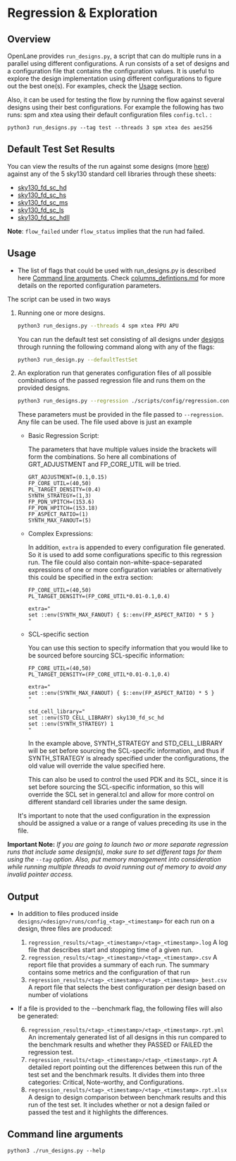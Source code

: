 # Regression & Exploration
## Overview
OpenLane provides `run_designs.py`, a script that can do multiple runs in a parallel using different configurations. A run consists of a set of designs and a configuration file that contains the configuration values. It is useful to explore the design implementation using different configurations to figure out the best one(s). For examples, check the [Usage](#usage) section. 

Also, it can be used for testing the flow by running the flow against several designs using their best configurations. For example the following has two runs: spm and xtea using their default configuration files `config.tcl.` :
```
python3 run_designs.py --tag test --threads 3 spm xtea des aes256 
```
## Default Test Set Results

You can view the results of the run against some designs (more [here](#usage)) against any of the 5 sky130 standard cell libraries through these sheets:

- [sky130_fd_sc_hd](https://github.com/The-OpenROAD-Project/openlane/blob/master/regression_results/benchmark_results/SW_HD.csv)
- [sky130_fd_sc_hs](https://github.com/The-OpenROAD-Project/openlane/blob/master/regression_results/benchmark_results/SW_HS.csv)
- [sky130_fd_sc_ms](https://github.com/The-OpenROAD-Project/openlane/blob/master/regression_results/benchmark_results/SW_MS.csv)
- [sky130_fd_sc_ls](https://github.com/The-OpenROAD-Project/openlane/blob/master/regression_results/benchmark_results/SW_LS.csv)
- [sky130_fd_sc_hdll](https://github.com/The-OpenROAD-Project/openlane/blob/master/regression_results/benchmark_results/SW_HDLL.csv)

**Note**: `flow_failed` under `flow_status` implies that the run had failed.

## Usage

- The list of flags that could be used with run_designs.py is described here [Command line arguments](#command-line-arguments). Check [columns_defintions.md](../reference/datapoint_definitions.md) for more details on the reported configuration parameters.

The script can be used in two ways

1. Running one or more designs.
    
    ```bash
    python3 run_designs.py --threads 4 spm xtea PPU APU
    ```

    You can run the default test set consisting of all designs under [designs](../../../designs/) through running the following command along with any of the flags:
    
    ```bash
    python3 run_design.py --defaultTestSet
    ```

2. An exploration run that generates configuration files of all possible combinations of the passed regression file and runs them on the provided designs.
    
    ```bash
    python3 run_designs.py --regression ./scripts/config/regression.config --threads 2 spm xtea
    ```

    These parameters must be provided in the file passed to `--regression`. Any file can be used. The file used above is just an example
    
    - Basic Regression Script:
    
        The parameters that have multiple values inside the brackets will form the combinations. So here all combinations of GRT_ADJUSTMENT and FP_CORE_UTIL will be tried.

        ```
        GRT_ADJUSTMENT=(0.1,0.15)
        FP_CORE_UTIL=(40,50)
        PL_TARGET_DENSITY=(0.4)
        SYNTH_STRATEGY=(1,3)
        FP_PDN_VPITCH=(153.6)
        FP_PDN_HPITCH=(153.18)
        FP_ASPECT_RATIO=(1)
        SYNTH_MAX_FANOUT=(5)

        ```
    
    - Complex Expressions:

        In addition, `extra` is appended to every configuration file generated. So it is used to add some configurations specific to this regression run. The file could also contain non-white-space-separated expressions of one or more configuration variables or alternatively this could be specified in the extra section:
        
        ```
        FP_CORE_UTIL=(40,50)
        PL_TARGET_DENSITY=(FP_CORE_UTIL*0.01-0.1,0.4)
    
        extra="
        set ::env(SYNTH_MAX_FANOUT) { $::env(FP_ASPECT_RATIO) * 5 }
        "
        ```

    - SCL-specific section

        You can use this section to specify information that you would like to be sourced before sourcing SCL-specific information:

        ```
        FP_CORE_UTIL=(40,50)
        PL_TARGET_DENSITY=(FP_CORE_UTIL*0.01-0.1,0.4)
    
        extra="
        set ::env(SYNTH_MAX_FANOUT) { $::env(FP_ASPECT_RATIO) * 5 }
        "
        
        std_cell_library="
        set ::env(STD_CELL_LIBRARY) sky130_fd_sc_hd
        set ::env(SYNTH_STRATEGY) 1
        "
        ```
        In the example above, SYNTH_STRATEGY and STD_CELL_LIBRARY will be set before sourcing the SCL-specific information, and thus if SYNTH_STRATEGY is already specified under the configurations, the old value will override the value specified here.

        This can also be used to control the used PDK and its SCL, since it is set before sourcing the SCL-specific information, so this will override the SCL set in general.tcl and allow for more control on different standard cell libraries under the same design.


    It's important to note that the used configuration in the expression should be assigned a value or a range of values preceding its use in the file.


**Important Note:** *If you are going to launch two or more separate regression runs that include same design(s), make sure to set different tags for them using the `--tag` option. Also, put memory management into consideration while running multiple threads to avoid running out of memory to avoid any invalid pointer access.*

## Output
- In addition to files produced inside `designs/<design>/runs/config_<tag>_<timestamp>` for each run on a design, three files are produced:
    1. `regression_results/<tag>_<timestamp>/<tag>_<timestamp>.log` A log file that describes start and stopping time of a given run.
    2. `regression_results/<tag>_<timestamp>/<tag>_<timestamp>.csv` A report file that provides a summary of each run. The summary contains some metrics and the configuration of that run
    3. `regression_results/<tag>_<timestamp>/<tag>_<timestamp>_best.csv` A report file that selects the best configuration per design based on number of violations

- If a file is provided to the --benchmark flag, the following files will also be generated:

    6. `regression_results/<tag>_<timestamp>/<tag>_<timestamp>.rpt.yml` An incrementaly generated list of all designs in this run compared to the benchmark results and whether they PASSED or FAILED the regression test.
    7. `regression_results/<tag>_<timestamp>/<tag>_<timestamp>.rpt` A detailed report pointing out the differences between this run of the test set and the benchmark results. It divides them into three categories: Critical, Note-worthy, and Configurations.
    8. `regression_results/<tag>_<timestamp>/<tag>_<timestamp>.rpt.xlsx` A design to design comparison between benchmark results and this run of the test set. It includes whether or not a design failed or passed the test and it highlights the differences.


## Command line arguments
`python3 ./run_designs.py --help`